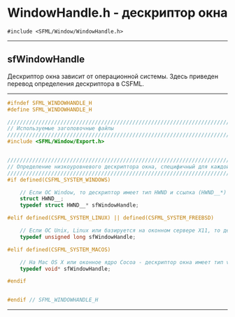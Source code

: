 # WindowHandle.h - дескриптор окна

```#include <SFML/Window/WindowHandle.h>```
<hr/>

## sfWindowHandle

Дескриптор окна зависит от операционной системы. Здесь приведен перевод определения дескриптора в CSFML. 

<hr/>

```c
#ifndef SFML_WINDOWHANDLE_H
#define SFML_WINDOWHANDLE_H

///////////////////////////////////////////////////////////////////////////////////////
// Используемые заголовочные файлы
///////////////////////////////////////////////////////////////////////////////////////
#include <SFML/Window/Export.h>


//////////////////////////////////////////////////////////////////////////////////////
// Определение низкоуровневого дескриптора окна, специфичный для каждой платформы
//////////////////////////////////////////////////////////////////////////////////////
#if defined(CSFML_SYSTEM_WINDOWS)

    // Если ОС Window, то дескриптор имеет тип HWND и ссылка (HWND__*)
    struct HWND__;
    typedef struct HWND__* sfWindowHandle;

#elif defined(CSFML_SYSTEM_LINUX) || defined(CSFML_SYSTEM_FREEBSD)

    // Если ОС Unix, Linux или базируется на оконном сервере X11, то дескриптор имеет тип unsigned long
    typedef unsigned long sfWindowHandle;

#elif defined(CSFML_SYSTEM_MACOS)

    // На Mac OS X или оконное ядро Cocoa - дескриптор окна имеет тип void*
	typedef void* sfWindowHandle;

#endif


#endif // SFML_WINDOWHANDLE_H
```
<hr/>
